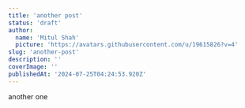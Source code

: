```yaml
---
title: 'another post'
status: 'draft'
author:
  name: 'Mitul Shah'
  picture: 'https://avatars.githubusercontent.com/u/19615826?v=4'
slug: 'another-post'
description: ''
coverImage: ''
publishedAt: '2024-07-25T04:24:53.920Z'
---
```


another one